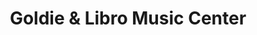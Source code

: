 ---
title: "Goldie & Libro Music Center"
url: /north-haven/goldie-and-libro-music-center/
shop: music
---